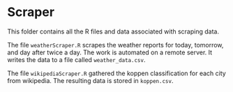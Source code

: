 # Scraper

This folder contains all the R files and data associated with scraping data. 

The file `weatherScraper.R` scrapes the weather reports for today, tomorrow, and day after twice a day. The work is automated on a remote server. It writes the data to a file called `weather_data.csv`.

The file `wikipediaScraper.R` gathered the koppen classification for each city from wikipedia. The resulting data is stored in `koppen.csv`.